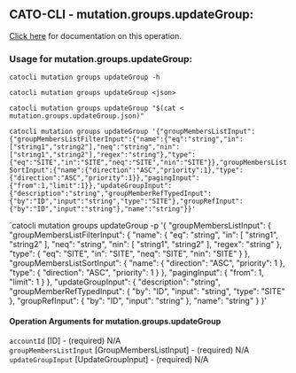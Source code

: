 
## CATO-CLI - mutation.groups.updateGroup:
[Click here](https://api.catonetworks.com/documentation/#mutation-mutation.groups.updateGroup) for documentation on this operation.

### Usage for mutation.groups.updateGroup:

`catocli mutation groups updateGroup -h`

`catocli mutation groups updateGroup <json>`

`catocli mutation groups updateGroup "$(cat < mutation.groups.updateGroup.json)"`

`catocli mutation groups updateGroup '{"groupMembersListInput":{"groupMembersListFilterInput":{"name":{"eq":"string","in":["string1","string2"],"neq":"string","nin":["string1","string2"],"regex":"string"},"type":{"eq":"SITE","in":"SITE","neq":"SITE","nin":"SITE"}},"groupMembersListSortInput":{"name":{"direction":"ASC","priority":1},"type":{"direction":"ASC","priority":1}},"pagingInput":{"from":1,"limit":1}},"updateGroupInput":{"description":"string","groupMemberRefTypedInput":{"by":"ID","input":"string","type":"SITE"},"groupRefInput":{"by":"ID","input":"string"},"name":"string"}}'`

`catocli mutation groups updateGroup -p '{
    "groupMembersListInput": {
        "groupMembersListFilterInput": {
            "name": {
                "eq": "string",
                "in": [
                    "string1",
                    "string2"
                ],
                "neq": "string",
                "nin": [
                    "string1",
                    "string2"
                ],
                "regex": "string"
            },
            "type": {
                "eq": "SITE",
                "in": "SITE",
                "neq": "SITE",
                "nin": "SITE"
            }
        },
        "groupMembersListSortInput": {
            "name": {
                "direction": "ASC",
                "priority": 1
            },
            "type": {
                "direction": "ASC",
                "priority": 1
            }
        },
        "pagingInput": {
            "from": 1,
            "limit": 1
        }
    },
    "updateGroupInput": {
        "description": "string",
        "groupMemberRefTypedInput": {
            "by": "ID",
            "input": "string",
            "type": "SITE"
        },
        "groupRefInput": {
            "by": "ID",
            "input": "string"
        },
        "name": "string"
    }
}'


#### Operation Arguments for mutation.groups.updateGroup ####

`accountId` [ID] - (required) N/A    
`groupMembersListInput` [GroupMembersListInput] - (required) N/A    
`updateGroupInput` [UpdateGroupInput] - (required) N/A    

